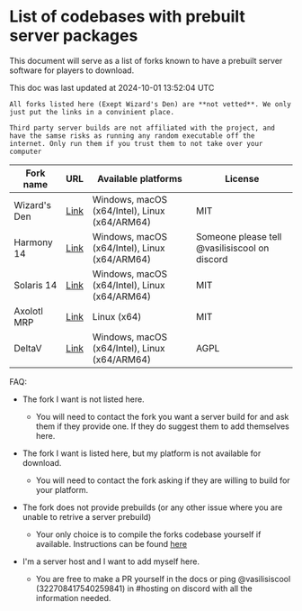 # List of codebases with prebuilt server packages

This document will serve as a list of forks known to have a prebuilt server software for players to download.

This doc was last updated at 2024-10-01 13:52:04 UTC

```admonish danger
All forks listed here (Exept Wizard's Den) are **not vetted**. We only just put the links in a convinient place.

Third party server builds are not affiliated with the project, and have the samse risks as running any random executable off the internet. Only run them if you trust them to not take over your computer
```

| Fork name | URL | Available platforms | License |
|---|---|---|---|
| Wizard's Den | [Link](https://wizards.cdn.spacestation14.com/fork/wizards) | Windows, macOS (x64/Intel), Linux (x64/ARM64) | MIT |
| Harmony 14 | [Link](http://cdn.harmony14.com/fork/harmony/) | Windows, macOS (x64/Intel), Linux (x64/ARM64) | Someone please tell @vasilisiscool on discord |
| Solaris 14 | [Link](https://ss14-cdn.mw-gc.com/fork/MWGSolaris14) | Windows, macOS (x64/Intel), Linux (x64/ARM64) | MIT |
| Axolotl MRP | [Link](https://axolotl.yuniiworks.de/cdn/fork/axolotl/) | Linux (x64) | MIT |
| DeltaV | [Link](https://cdn.delta-v.org/fork/delta-v/) | Windows, macOS (x64/Intel), Linux (x64/ARM64) | AGPL |

FAQ:

- The fork I want is not listed here.
	- You will need to contact the fork you want a server build for and ask them if they provide one. If they do suggest them to add themselves here.
	
- The fork I want is listed here, but my platform is not available for download.
	- You will need to contact the fork asking if they are willing to build for your platform.
	
- The fork does not provide prebuilds (or any other issue where you are unable to retrive a server prebuild)
	- Your only choice is to compile the forks codebase yourself if available. Instructions can be found [here](../general-development/setup/server-hosting-tutorial.md#level-2-server-with-custom-code)

- I'm a server host and I want to add myself here.
	- You are free to make a PR yourself in the docs or ping @vasilisiscool (322708417540259841) in #hosting on discord with all the information needed.

<!-- 
Rules for listing:
1. Must have a decent playerbase on the hub and been on for at least a week.
2. Must be a simple link to the download source, no discord invites or anything like that.
3. Must have at least one server platform.
4. No protected forks (Require a password for access to server builds)
5. 18+/ERP forks must be expliticly stated in the fork name.
6. Dehubbed servers or any servers breaking these rules will be removed.

Template
| SERVER NAME | [Link](SERVER_LINK) | Windows, macOS (x64/Intel), Linux (x64/ARM64) | LICENSE |
-->
